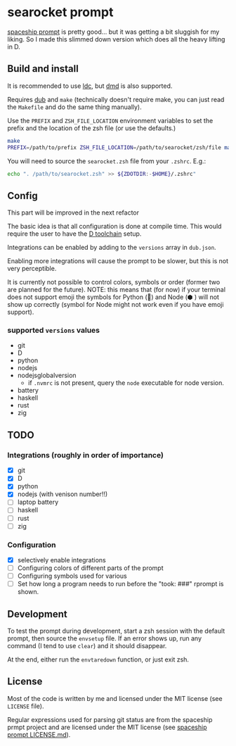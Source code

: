 # searocket prompt

[spaceship prompt](https://github.com/spaceship-prompt/spaceship-prompt) is
pretty good... but it was getting a bit sluggish for my liking. So I made this
slimmed down version which does all the heavy lifting in D.

## Build and install

It is recommended to use
[ldc](https://github.com/ldc-developers/ldc#installation), but
[dmd](https://dlang.org/download.html#dmd) is also supported.

Requires [dub](https://github.com/dlang/dub/releases) and `make` (technically
doesn't require make, you can just read the `Makefile` and do the same thing
manually).

Use the `PREFIX` and `ZSH_FILE_LOCATION` environment variables to set the prefix
and the location of the zsh file (or use the defaults.)

``` sh
make
PREFIX=/path/to/prefix ZSH_FILE_LOCATION=/path/to/searocket/zsh/file make install
```

You will need to source the `searocket.zsh` file from your `.zshrc`. E.g.:

``` sh
echo ". /path/to/searocket.zsh" >> ${ZDOTDIR:-$HOME}/.zshrc"
```

## Config

This part will be improved in the next refactor

The basic idea is that all configuration is done at compile time. This would
require the user to have the [D toolchain](https://dlang.org/download.html)
setup.

Integrations can be enabled by adding to the `versions` array in `dub.json`.

Enabling more integrations will cause the prompt to be slower, but this is not
very perceptible.

It is currently not possible to control colors, symbols or order (former two are
planned for the future). NOTE: this means that (for now) if your terminal does
not support emoji the symbols for Python (🐍) and Node (⬢ ) will not show up
correctly (symbol for Node might not work even if you have emoji support).

### supported `versions` values

* git
* D
* python
* nodejs
* nodejsglobalversion
  * if `.nvmrc` is not present, query the `node` executable for node version.
* battery
* haskell
* rust
* zig

## TODO

### Integrations (roughly in order of importance)

* [x] git
* [x] D
* [x] python
* [x] nodejs (with venison number!!)
* [ ] laptop battery
* [ ] haskell
* [ ] rust
* [ ] zig

### Configuration

* [x] selectively enable integrations
* [ ] Configuring colors of different parts of the prompt
* [ ] Configuring symbols used for various
* [ ] Set how long a program needs to run before the "took: ###" rprompt is
  shown.

## Development

To test the prompt during development, start a zsh session with the default
prompt, then source the `envsetup` file. If an error shows up, run any command
(I tend to use `clear`) and it should disappear.

At the end, either run the `envtaredown` function, or just exit zsh.

## License

Most of the code is written by me and licensed under the MIT license (see
`LICENSE` file).

Regular expressions used for parsing git status are from the spaceship prmpt
project and are licensed under the MIT license (see [spaceship prompt
LICENSE.md](https://github.com/spaceship-prompt/spaceship-prompt/blob/master/LICENSE.md)).
